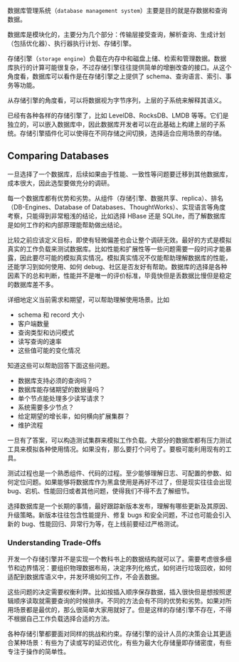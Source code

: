 数据库管理系统（`database management system`）主要是目的就是存数据和查询数据。

数据库是模块化的，主要分为几个部分：传输层接受查询，解析查询、生成计划（包括优化器）、执行器执行计划、存储引擎。

存储引擎（`storage engine`）负载在内存中和磁盘上储、检索和管理数据。数据库执行的计算可能很复杂，不过存储引擎往往提供简单的增删改查的接口。从这个角度看，数据库可以看作是在存储引擎之上提供了 schema、查询语言、索引、事务等功能。

从存储引擎的角度看，可以将数据视为字节序列，上层的子系统来解释其语义。

已经有各种各样的存储引擎了，比如 LevelDB、RocksDB、LMDB 等等。它们是独立的，可以嵌入数据库中，因此数据库开发者可以在此基础上构建上层的子系统。存储引擎插件化可以使得在不同存储之间切换，选择适合应用场景的存储。

## Comparing Databases
一旦选择了一个数据库，后续如果由于性能、一致性等问题要迁移到其他数据库，成本很大，因此选型要做充分的调研。

每一个数据库都有优势和劣势。从组件（存储引擎、数据共享、replica）、排名（DB-Engines、Database of Databases、ThoughtWorks）、实现语言等角度考察，只能得到非常粗浅的结论，比如选择 HBase 还是 SQLite，而了解数据库是如何工作的和内部原理能帮助做出结论。

比较之前应该定义目标，即使有轻微偏差也会让整个调研无效。最好的方式是模拟真实的工作负载来测试数据库。比如性能和扩展性等一些问题需要一段时间才能暴露，因此要尽可能的模拟真实情况。模拟真实情况不仅能帮助理解数据库的性能，还能学习到如何使用、如何 debug、社区是否友好有帮助。数据库的选择是各种因素下的总和判断，性能并不是唯一的评价标准，毕竟快但是丢数据比慢但是稳定的数据库差不多。

详细地定义当前需求和期望，可以帮助理解使用场景。比如

* schema 和 record 大小
* 客户端数量
* 查询类型和访问模式
* 读写查询的速率
* 这些值可能的变化情况

知道这些可以帮助回答下面这些问题。

* 数据库支持必须的查询吗？
* 数据库能存储期望的数据量吗？
* 单个节点能处理多少读写请求？
* 系统需要多少节点？
* 给定期望的增长率，如何横向扩展集群？
* 维护流程

一旦有了答案，可以构造测试集群来模拟工作负载。大部分的数据库都有压力测试工具来模拟各种使用情况。如果没有，那么要打个问号了。要极可能利用现有的工具。

测试过程也是一个熟悉组件、代码的过程。至少能够理解日志、可配置的参数、如何定位问题。如果能够将数据库作为黑盒使用是再好不过了，但是现实往往会出现 bug、宕机、性能回归或者其他问题，使得我们不得不去了解细节。

选择数据库是一个长期的事情，最好跟踪新版本发布，理解有哪些更新及其原因、升级策略。新版本往往包含性能提升、修复 bugs 和安全问题，不过也可能会引入新的 bug、性能回归、异常行为等，在上线前要经过严格测试。

### Understanding Trade-Offs
开发一个存储引擎并不是实现一个教科书上的数据结构就可以了。需要考虑很多细节和边界情况：要组织物理数据布局，决定序列化格式，如何进行垃圾回收，如何适配到数据库语义中，并发环境如何工作，不会丢数据。

这些问题的决定需要权衡利弊。比如按插入顺序保存数据，插入很快但是想按照逻辑顺序读取就需要查询的时候排序。不同的方法会有不同的优势和劣势。如果对所用场景都是最优的，那么很简单大家用就好了。但是这样的存储引擎不存在，不得不根据自己工作负载选择合适的方法。

各种存储引擎都要面对同样的挑战和约束。存储引擎的设计人员的决策会让其更适合某种场景：有些为了读或写的延迟优化，有些为最大化存储量即存储密度，有些专注于操作的简单性。
